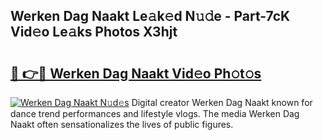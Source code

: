 ## Werken Dag Naakt Le𝚊k𝚎d N𝚞𝚍e - Part-7cK Vid𝚎o Le𝚊ks Photos X3hjt

# <h2><a href="http://fb5gbbu.evod.top/?m=Werken+Dag+Naakt">🔗 👉🔴 Werken Dag Naakt Vid𝚎o Ph𝚘t𝚘s</a></h2>

[![Werken Dag Naakt N𝚞d𝚎s](https://i.imgur.com/8V9OHl7.gif)](http://fb5gbbu.evod.top/?m=Werken+Dag+Naakt)
Digital creator Werken Dag Naakt known for dance trend performances and lifestyle vlogs. The media Werken Dag Naakt often sensationalizes the lives of public figures. 
